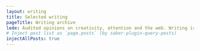 ```yaml
---
layout: writing
title: Selected writing
pageTitle: Writing archive
lede: Audited opinions on creativity, attention and the web. Writing is a provocation to explain the work to myself and explore the resulting insights and ideas. As Warren Ellis said, "I need to get my thinking out in front of me now so I can see it. I need to think about what kind of thing it is, and how I should develop it going forward".
# Inject post list as `page.posts` (by saber-plugin-query-posts)
injectAllPosts: true
---
```

